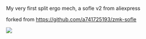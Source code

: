My very first split ergo mech, a sofle v2 from aliexpress

forked from <a src="https://github.com/a741725193/zmk-sofle">https://github.com/a741725193/zmk-sofle</a>

<img src="keymap-drawer/sofle.svg" >

